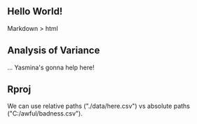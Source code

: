 ## Hello World!

Markdown > html

## Analysis of Variance

... Yasmina's gonna help here!

## Rproj

We can use relative paths ("./data/here.csv") vs absolute paths ("C:/awful/badness.csv").
